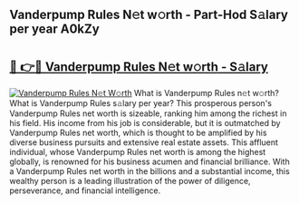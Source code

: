 ## Vanderpump Rules N𝚎t w𝚘rth - Part-Hod S𝚊lary per year A0kZy

# <h2><a href="http://gc1t53j.nevu.top/?p=Vanderpump+Rules">🔗 👉🔴 Vanderpump Rules N𝚎t w𝚘rth - S𝚊lary</a></h2>

[![Vanderpump Rules N𝚎t W𝚘rth](https://i.imgur.com/Oavwk0R.jpeg)](http://gc1t53j.nevu.top/?p=Vanderpump+Rules)
What is Vanderpump Rules n𝚎t w𝚘rth? What is Vanderpump Rules s𝚊lary per year?
This prosperous person's Vanderpump Rules net worth is sizeable, ranking him among the richest in his field. His income from his job is considerable, but it is outmatched by Vanderpump Rules net worth, which is thought to be amplified by his diverse business pursuits and extensive real estate assets. This affluent individual, whose Vanderpump Rules net worth is among the highest globally, is renowned for his business acumen and financial brilliance. With a Vanderpump Rules net worth in the billions and a substantial income, this wealthy person is a leading illustration of the power of diligence, perseverance, and financial intelligence.
